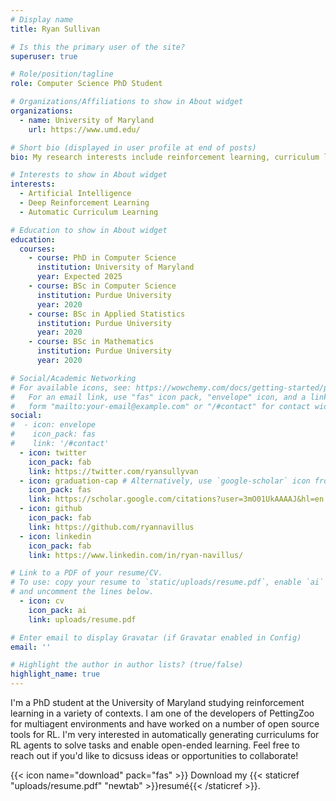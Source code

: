 ```yaml
---
# Display name
title: Ryan Sullivan

# Is this the primary user of the site?
superuser: true

# Role/position/tagline
role: Computer Science PhD Student

# Organizations/Affiliations to show in About widget
organizations:
  - name: University of Maryland
    url: https://www.umd.edu/

# Short bio (displayed in user profile at end of posts)
bio: My research interests include reinforcement learning, curriculum learning, and multi-agent systems

# Interests to show in About widget
interests:
  - Artificial Intelligence
  - Deep Reinforcement Learning
  - Automatic Curriculum Learning

# Education to show in About widget
education:
  courses:
    - course: PhD in Computer Science
      institution: University of Maryland
      year: Expected 2025
    - course: BSc in Computer Science
      institution: Purdue University
      year: 2020
    - course: BSc in Applied Statistics
      institution: Purdue University
      year: 2020
    - course: BSc in Mathematics
      institution: Purdue University
      year: 2020

# Social/Academic Networking
# For available icons, see: https://wowchemy.com/docs/getting-started/page-builder/#icons
#   For an email link, use "fas" icon pack, "envelope" icon, and a link in the
#   form "mailto:your-email@example.com" or "/#contact" for contact widget.
social:
#  - icon: envelope
#    icon_pack: fas
#    link: '/#contact'
  - icon: twitter
    icon_pack: fab
    link: https://twitter.com/ryansullyvan
  - icon: graduation-cap # Alternatively, use `google-scholar` icon from `ai` icon pack
    icon_pack: fas
    link: https://scholar.google.com/citations?user=3mO01UkAAAAJ&hl=en
  - icon: github
    icon_pack: fab
    link: https://github.com/ryannavillus
  - icon: linkedin
    icon_pack: fab
    link: https://www.linkedin.com/in/ryan-navillus/

# Link to a PDF of your resume/CV.
# To use: copy your resume to `static/uploads/resume.pdf`, enable `ai` icons in `params.toml`,
# and uncomment the lines below.
  - icon: cv
    icon_pack: ai
    link: uploads/resume.pdf

# Enter email to display Gravatar (if Gravatar enabled in Config)
email: ''

# Highlight the author in author lists? (true/false)
highlight_name: true
---
```


I'm a PhD student at the University of Maryland studying reinforcement learning in a variety of contexts. I am one of the developers of PettingZoo for multiagent environments and have worked on a number of open source tools for RL. I'm very interested in automatically generating curriculums for RL agents to solve tasks and enable open-ended learning. Feel free to reach out if you'd like to dicsuss ideas or opportunities to collaborate!


{{< icon name="download" pack="fas" >}} Download my {{< staticref "uploads/resume.pdf" "newtab" >}}resumé{{< /staticref >}}.
